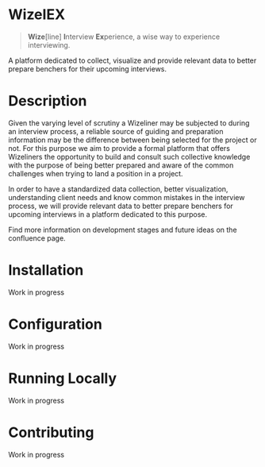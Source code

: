 # WizeIEX

> **Wize**[line] **I**nterview **Ex**perience, a wise way to experience interviewing.

A platform dedicated to collect, visualize and provide relevant data to better prepare benchers for their upcoming interviews.

# Description

Given the varying level of scrutiny a Wizeliner may be subjected to during an interview process, a reliable source of guiding and preparation information may be the difference between being selected for the project or not. For this purpose we aim to provide a formal platform that offers Wizeliners the opportunity to build and consult such collective knowledge with the purpose of being better prepared and aware of the common challenges when trying to land a position in a project.

In order to have a standardized data collection, better visualization, understanding client needs and know common mistakes in the interview process, we will provide relevant data to better prepare benchers for upcoming interviews in a platform dedicated to this purpose.

Find more information on development stages and future ideas on the confluence page.

# Installation

Work in progress

# Configuration

Work in progress

# Running Locally

Work in progress

# Contributing

Work in progress
